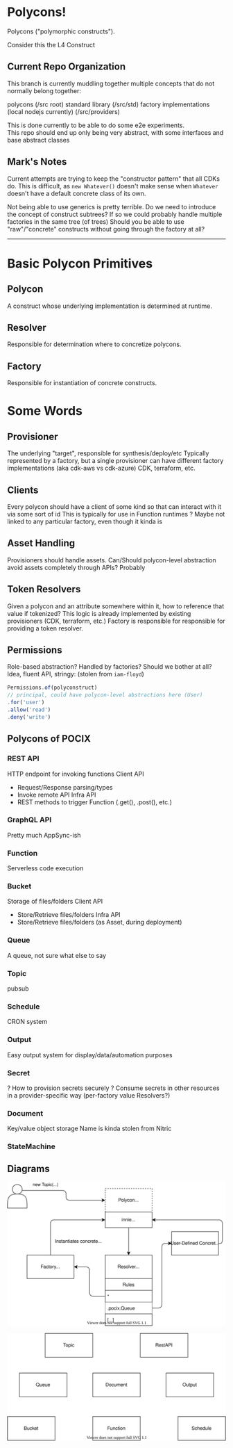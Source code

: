 # Polycons!

Polycons ("polymorphic constructs").

Consider this the L4 Construct

## Current Repo Organization

This branch is currently muddling together multiple concepts that do not normally belong together:

polycons (/src root)
standard library (/src/std)
factory implementations (local nodejs currently) (/src/providers) 

This is done currently to be able to do some e2e experiments.  
This repo should end up only being very abstract, with some interfaces and base abstract classes

## Mark's Notes

Current attempts are trying to keep the "constructor pattern" that all CDKs do. This is difficult, as `new Whatever()` doesn't make sense when `Whatever` doesn't have a default concrete class of its own.

Not being able to use generics is pretty terrible.
Do we need to introduce the concept of construct subtrees? If so we could probably handle multiple factories in the same tree (of trees)
Should you be able to use "raw"/"concrete" constructs without going through the factory at all?


---


# Basic Polycon Primitives

## Polycon

A construct whose underlying implementation is determined at runtime.

## Resolver

Responsible for determination where to concretize polycons.

## Factory

Responsible for instantiation of concrete constructs.

# Some Words

## Provisioner
The underlying "target", responsible for synthesis/deploy/etc
Typically represented by a factory, but a single provisioner can have different factory implementations (aka cdk-aws vs cdk-azure)
CDK, terraform, etc.

## Clients

Every polycon should have a client of some kind so that can interact with it via some sort of id
This is typically for use in Function runtimes
? Maybe not linked to any particular factory, even though it kinda is

## Asset Handling
Provisioners should handle assets.
Can/Should polycon-level abstraction avoid assets completely through APIs? Probably

## Token Resolvers

Given a polycon and an attribute somewhere within it, how to reference that value if tokenized?
This logic is already implemented by existing provisioners (CDK, terraform, etc.)
Factory is responsible for responsible for providing a token resolver.

## Permissions

Role-based abstraction? Handled by factories? Should we bother at all?
Idea, fluent API, stringy: (stolen from `iam-floyd`) 
```typescript
Permissions.of(polyconstruct)
// principal, could have polycon-level abstractions here (User)
.for('user')
.allow('read')
.deny('write')
```


## Polycons of POCIX

### REST API
HTTP endpoint for invoking functions
Client API
- Request/Response parsing/types
- Invoke remote API
Infra API
- REST methods to trigger Function (.get(), .post(), etc.)

### GraphQL API
Pretty much AppSync-ish

### Function
Serverless code execution

### Bucket
Storage of files/folders
Client API
- Store/Retrieve files/folders
Infra API
- Store/Retrieve files/folders (as Asset, during deployment)

### Queue
A queue, not sure what else to say

### Topic
pubsub

### Schedule
CRON system

### Output
Easy output system for display/data/automation purposes

### Secret
? How to provision secrets securely
? Consume secrets in other resources in a provider-specific way (per-factory value Resolvers?)

### Document
Key/value object storage
Name is kinda stolen from Nitric

### StateMachine

## Diagrams

![polycons](./docs/polycons.drawio.svg)

![stdlib](./docs/stdlib.drawio.svg)